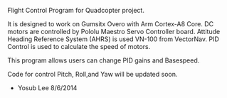 Flight Control Program for Quadcopter project.

It is designed to work on Gumsitx Overo with Arm Cortex-A8 Core.
DC motors are controlled by Pololu Maestro Servo Controller board.
Attitude Heading Reference System (AHRS) is used VN-100 from VectorNav.
PID Control is used to calculate the speed of motors. 

This program allows users can change PID gains and Basespeed.

Code for control Pitch, Roll,and Yaw will be updated soon.

- Yosub Lee
8/6/2014

